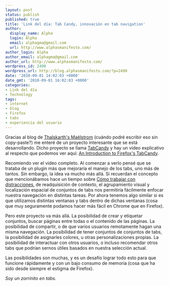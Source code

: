 ```yaml
---
layout: post
status: publish
published: true
title: 'Link del día: Tab Candy, innovación en tab navigation'
author:
  display_name: Alpha
  login: Alpha
  email: alphagma@gmail.com
  url: http://www.alphasmanifesto.com/
author_login: Alpha
author_email: alphagma@gmail.com
author_url: http://www.alphasmanifesto.com/
wordpress_id: 2490
wordpress_url: http://blog.alphasmanifesto.com/?p=2490
date: '2010-09-01 14:02:03 +0000'
date_gmt: '2010-09-01 16:02:03 +0000'
categories:
- Link del día
- Technology
tags:
- internet
- blog
- Firefox
- tabs
- experiencia del usuario
---
```


Gracias al blog de [Thalskarth's Ma&euml;lstrom](http://www.thalskarth.com.ar/2010/07/24/tab-candy-o-como-firefox-busca-revolucionar-la-navegacion-por-pestanas/) (cuándo podré escribir eso sin copy-paste?) me enteré de un proyecto interesante que se está desarrollando. Dicho proyecto se llama [TabCandy](http://azarask.in/projects/tabcandy/) y hay un video explicativo al respecto que podemos ver aquí: [An Introduction to Firefox's TabCandy](http://vimeo.com/13560319).

Recomiendo ver el video completo. Al comenzar a verlo pensé que se trataba de un plugin más que mejoraría el manejo de los tabs, uno más de tantos. Sin embargo, la idea va mucho más allá. Si recuerdan el concepto que mencionábamos hace un tiempo sobre [Cómo trabajar con distracciones](https://blog.alphasmanifesto.com/2010/08/19/link-del-dia-%C2%BFcomo-trabajar-con-distracciones/), de readquisición de contexto, el agrupamiento visual y localización espacial de conjuntos de tabs nos permitiría fácilmente enfocar nuestra navegación en distintas tareas. Por ahora tenemos algo similar si es que utilizamos distintas ventanas y tabs dentro de dichas ventanas (cosa que muy seguramente podamos hacer más fácil en Chrome que en Firefox).

Pero este proyecto va más allá. La posibilidad de crear y etiquetar conjuntos, buscar páginas entre todas o el contenido de las páginas. La posibilidad de compartir, o de que varios usuarios remotamente hagan una misma navegación. La posibilidad de tener conjuntos de conjuntos de tabs, la posibilidad de asignarles colores, u otras personalizaciones propias. La posibilidad de interactuar con otros usuarios, o incluso recomendar otros tabs que podrían sernos útiles basados en nuestra selección actual.

Las posibilidades son muchas, y es un desafío lograr todo esto para que funcione rápidamente y con un bajo consumo de memoria (cosa que ha sido desde siempre el estigma de Firefox).

_Soy un zorrinito en tabs._
